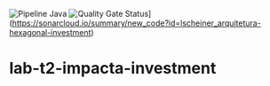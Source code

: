 ![Pipeline Java](https://github.com/lscheiner/arquitetura-hexagonal-investment/actions/workflows/pipeline.yml/badge.svg)
![Quality Gate Status](https://sonarcloud.io/api/project_badges/measure?project=lscheiner_arquitetura-hexagonal-investment&metric=alert_status)](https://sonarcloud.io/summary/new_code?id=lscheiner_arquitetura-hexagonal-investment)

# lab-t2-impacta-investment